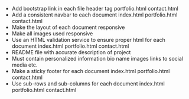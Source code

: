 <!-- * Create three files
    index.html
    portfolio.html
    contact.html -->

- Add bootstrap link in each file header tag
    <!-- index.html -->
  portfolio.html
  contact.html
- Add a consistent navbar to each document
  index.html
  portfolio.html
  contact.html
- Make the layout of each document responsive
- Make all images used responsive
- Use an HTML validation service to ensure proper html for each document
  index.html
  portfolio.html
  contact.html
- README file with accurate description of project
- Must contain personalized information
  bio
  name
  images
  links to social media
  etc.
- Make a sticky footer for each document
  index.html
  portfolio.html
  contact.html
- Use sub-rows and sub-columns for each document
  index.html
  portfolio.html
  contact.html
